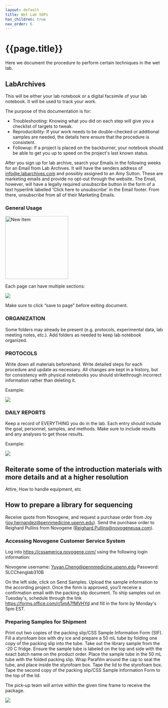 ```yaml
---
layout: default
title: Wet Lab SOPs
has_children: true
nav_order: 6
---
```


# {{page.title}}

Here we document the procedure to perform certain techniques in the wet lab.

## LabArchives

This will be either your lab notebook or a digital facsimile of your lab notebook. It will be used to track your work.

The purpose of this documentation is for:

* Troubleshooting: Knowing what you did on each step will give you a checklist of targets to tweak.
* Reproducibility: If your work needs to be double-checked or additional samples are needed, the details here ensure that the procedure is consistent.
* Followup: If a project is placed on the backburner, your notebook should be able to get you up to speed on the project's last known status.

After you sign up for lab archive, search your Emails in the following weeks for an Email from Lab Archives. It will have the senders address of info@e.labarchives.com and possibly assigned to an Amy Sutton. These are marketing emails and provide no opt-out through the website. The Email, however, will have a legally required unsubscribe button in the form of a text hyperlink labelled 'Click here to unsubscribe' in the Email footer. From there, unsubscribe from all of their Marketing Emails.

### General Usage

<img src="/lab-manual/assets/images/NewItemLabArchiveNotebook.png" alt="New Item" width="200"/>

Each page can have multiple sections:

![](/lab-manual/assets/images/NewSectionInPageLabArchiveNotebook.png)

Make sure to click “save to page” before exiting document.

### ORGANIZATION

Some folders may already be present (e.g. protocols, experimental data, lab meeting notes, etc.).
Add folders as needed to keep lab notebook organized.

### PROTOCOLS

Write down all materials beforehand.
Write detailed steps for each procedure and update as necessary.
All changes are kept in a history, but for consistency with physical notebooks you should strikethrough incorrect information rather than deleting it.

Example:

![](/lab-manual/assets/images/ExampleProcedureLabArchiveNotebook.png)

### DAILY REPORTS 

Keep a record of EVERYTHING you do in the lab.
Each entry should include the goal, personnel, samples, and methods.
Make sure to include results and any analyses to get those results.

Example:

![](/lab-manual/assets/images/ExampleDailyLogLabArchiveNotebook.png)

## Reiterate some of the introduction materials with more details and at a higher resolution

Attire, How to handle equipment, etc

## How to prepare a library for sequencing

Receive quote from Novogene, and request a purchase order from Joy (joy.hernandez@pennmedicine.upenn.edu).
Send the purchase order to Reighard Pullins from Novogene (Reighard.Pullins@novogeneusa.com).

### Accessing Novogene Customer Service System

Log into https://cssamerica.novogene.com/ using the following login information:

Novogene username: Yuyan.Cheng@pennmedicine.upenn.edu
Password: SLCChenglab310B

On the left side, click on Send Samples. Upload the sample information to the according project.
Once the form is approved, you’ll receive a confirmation email with the packing slip document.
To ship samples out on Tuesday's, schedule through the link https://forms.office.com/r/5mA7fMVHYd and fill in the form by Monday's 5pm EST.

### Preparing Samples for Shipment

Print out two copies of the packing slip/CSS Sample Information Form (SIF).
Fill a styrofoam box with dry ice and prepare a 50 mL tube by folding one copy of the packing slip into the tube.
Take out the library sample from the -20 C fridge. Ensure the sample tube is labeled on the top and side with the exact batch name on the product order.
Place the sample tube in the 50 mL tube with the folded packing slip.
Wrap Parafilm around the cap to seal the tube, and place inside the styrofoam box.
Tape the lid to the styrofoam box. Tape the second copy of the packing slip/CSS Sample Information Form to the top of the lid.

The pick-up team will arrive within the given time frame to receive the package.

![](/lab-manual/assets/images/NovogeneSamplePackaging.jpg)
